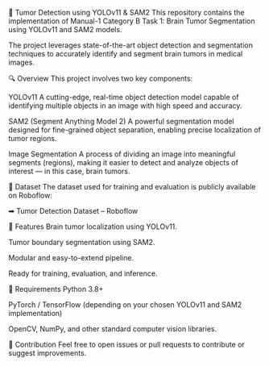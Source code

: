 🧠 Tumor Detection using YOLOv11 & SAM2
This repository contains the implementation of Manual-1 Category B Task 1: Brain Tumor Segmentation using YOLOv11 and SAM2 models.

The project leverages state-of-the-art object detection and segmentation techniques to accurately identify and segment brain tumors in medical images.

🔍 Overview
This project involves two key components:

YOLOv11
A cutting-edge, real-time object detection model capable of identifying multiple objects in an image with high speed and accuracy.

SAM2 (Segment Anything Model 2)
A powerful segmentation model designed for fine-grained object separation, enabling precise localization of tumor regions.

Image Segmentation
A process of dividing an image into meaningful segments (regions), making it easier to detect and analyze objects of interest — in this case, brain tumors.

📂 Dataset
The dataset used for training and evaluation is publicly available on Roboflow:

➡ Tumor Detection Dataset – Roboflow

🚀 Features
Brain tumor localization using YOLOv11.

Tumor boundary segmentation using SAM2.

Modular and easy-to-extend pipeline.

Ready for training, evaluation, and inference.

📌 Requirements
Python 3.8+

PyTorch / TensorFlow (depending on your chosen YOLOv11 and SAM2 implementation)

OpenCV, NumPy, and other standard computer vision libraries.

🤝 Contribution
Feel free to open issues or pull requests to contribute or suggest improvements.

